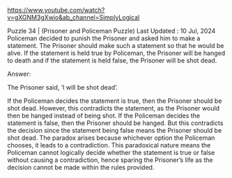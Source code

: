 https://www.youtube.com/watch?v=gXGNM3gXwio&ab_channel=SimplyLogical


Puzzle 34 | (Prisoner and Policeman Puzzle)
Last Updated : 10 Jul, 2024
Policeman decided to punish the Prisoner and asked him to make a statement. The Prisoner should make such a statement so that he would be alive. If the statement is held true by Policeman, the Prisoner will be hanged to death and if the statement is held false, the Prisoner will be shot dead.      

Answer:

The Prisoner said, ‘I will be shot dead’.

If the Policeman decides the statement is true, then the Prisoner should be shot dead. However, this contradicts the statement, as the Prisoner would then be hanged instead of being shot.
If the Policeman decides the statement is false, then the Prisoner should be hanged. But this contradicts the decision since the statement being false means the Prisoner should be shot dead.
The paradox arises because whichever option the Policeman chooses, it leads to a contradiction. This paradoxical nature means the Policeman cannot logically decide whether the statement is true or false without causing a contradiction, hence sparing the Prisoner’s life as the decision cannot be made within the rules provided.
